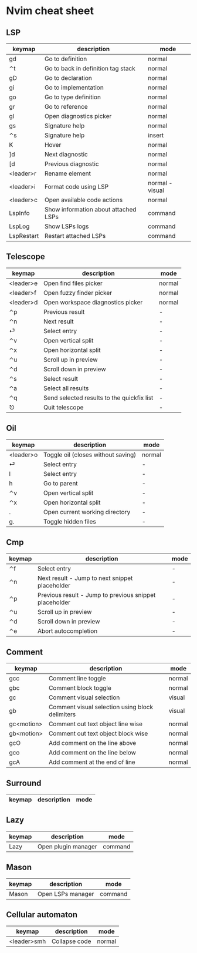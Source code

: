 # Nvim cheat sheet

## LSP

| keymap | description | mode |
|--------|-------------|--------|
| gd | Go to definition | normal |
| ⌃t | Go to back in definition tag stack | normal |
| gD | Go to declaration | normal |
| gi | Go to implementation | normal |
| go | Go to type definition | normal |
| gr | Go to reference | normal |
| gl | Open diagnostics picker | normal |
| gs | Signature help | normal |
| ⌃s | Signature help | insert |
| K | Hover | normal |
| \]d | Next diagnostic | normal |
| \[d | Previous diagnostic | normal |
| \<leader>r | Rename element | normal |
| \<leader>i | Format code using LSP | normal - visual |
| \<leader>c | Open available code actions | normal |
| LspInfo | Show information about attached LSPs | command |
| LspLog | Show LSPs logs | command |
| LspRestart | Restart attached LSPs | command |

## Telescope

| keymap | description | mode |
|--------|-------------|--------|
| \<leader>e | Open find files picker | normal |
| \<leader>f | Open fuzzy finder picker | normal |
| \<leader>d | Open workspace diagnostics picker | normal |
| ⌃p | Previous result | - |
| ⌃n | Next result | - |
| ⏎ | Select entry | - |
| ⌃v | Open vertical split | - |
| ⌃x | Open horizontal split | - |
| ⌃u | Scroll up in preview | - |
| ⌃d | Scroll down in preview | - |
| ⌃s | Select result | - |
| ⌃a | Select all results | - |
| ⌃q | Send selected results to the quickfix list | - |
| ⎋ | Quit telescope | - |

## Oil

| keymap | description | mode |
|--------|-------------|--------|
| \<leader>o | Toggle oil (closes without saving) | normal |
| ⏎ | Select entry | - |
| l | Select entry | - |
| h | Go to parent | - |
| ⌃v | Open vertical split | - |
| ⌃x | Open horizontal split | - |
| . | Open current working directory | - |
| g. | Toggle hidden files | - |

## Cmp

| keymap | description | mode |
|--------|-------------|--------|
| ⌃f | Select entry | - |
| ⌃n | Next result - Jump to next snippet placeholder | - |
| ⌃p | Previous result - Jump to previous snippet placeholder | - |
| ⌃u | Scroll up in preview | - |
| ⌃d | Scroll down in preview | - |
| ⌃e | Abort autocompletion | - |

## Comment

| keymap | description | mode |
|--------|-------------|--------|
| gcc | Comment line toggle | normal |
| gbc | Comment block toggle | normal |
| gc | Comment visual selection | visual |
| gb | Comment visual selection using block delimiters | visual |
| gc\<motion> | Comment out text object line wise | normal |
| gb\<motion> | Comment out text object block wise | normal |
| gcO | Add comment on the line above | normal |
| gco | Add comment on the line below | normal |
| gcA | Add comment at the end of line | normal |

## Surround

| keymap | description | mode |
|--------|-------------|--------|

## Lazy 

| keymap | description | mode |
|--------|-------------|--------|
| Lazy | Open plugin manager | command |

## Mason 

| keymap | description | mode |
|--------|-------------|--------|
| Mason | Open LSPs manager | command |

## Cellular automaton

| keymap | description | mode |
|--------|-------------|--------|
| \<leader>smh | Collapse code | normal |
